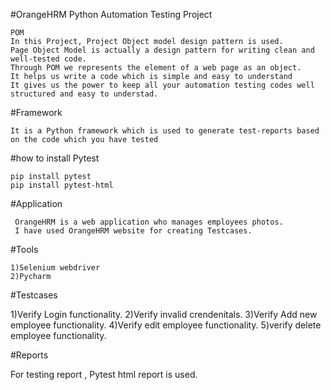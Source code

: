 
#OrangeHRM Python Automation Testing Project

    POM 
    In this Project, Project Object model design pattern is used.
    Page Object Model is actually a design pattern for writing clean and well-tested code.
    Through POM we represents the element of a web page as an object.
    It helps us write a code which is simple and easy to understand
    It gives us the power to keep all your automation testing codes well structured and easy to understad.
    
#Framework
   
    It is a Python framework which is used to generate test-reports based on the code which you have tested

#how to install Pytest
   
    pip install pytest
    pip install pytest-html



#Application
    
     OrangeHRM is a web application who manages employees photos.
     I have used OrangeHRM website for creating Testcases.


#Tools
   
    1)Selenium webdriver 
    2)Pycharm 

#Testcases

   1)Verify Login functionality.
   2)Verify invalid crendenitals.
   3)Verify Add new employee functionality.
   4)Verify edit employee functionality.
   5)verify delete employee functionality.
  
   
#Reports

  For testing report , Pytest html report is used.



   
